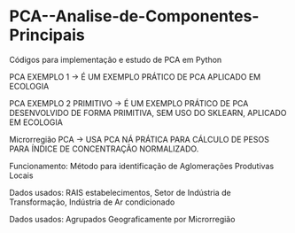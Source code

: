 # PCA--Analise-de-Componentes-Principais
Códigos para implementação e estudo de PCA em Python

PCA EXEMPLO 1 -> É UM  EXEMPLO PRÁTICO DE PCA APLICADO EM ECOLOGIA

PCA EXEMPLO 2 PRIMITIVO -> É UM EXEMPLO PRÁTICO DE PCA DESENVOLVIDO DE FORMA PRIMITIVA, SEM USO DO SKLEARN, APLICADO EM ECOLOGIA

Microrregião PCA -> USA PCA NÁ PRÁTICA PARA CÁLCULO DE PESOS PARA ÍNDICE DE CONCENTRAÇÃO NORMALIZADO.

Funcionamento: Método para identificação de Aglomerações Produtivas Locais 

Dados usados: RAIS estabelecimentos, Setor de Indústria de Transformação, Indústria de Ar condicionado

Dados usados: Agrupados Geograficamente por Microrregião
